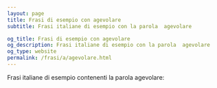 ```yaml
---
layout: page
title: Frasi di esempio con agevolare 
subtitle: Frasi italiane di esempio con la parola  agevolare

og_title: Frasi di esempio con agevolare 
og_description: Frasi italiane di esempio con la parola  agevolare
og_type: website
permalink: /frasi/a/agevolare.html
---
```


Frasi italiane di esempio contenenti la parola agevolare:


